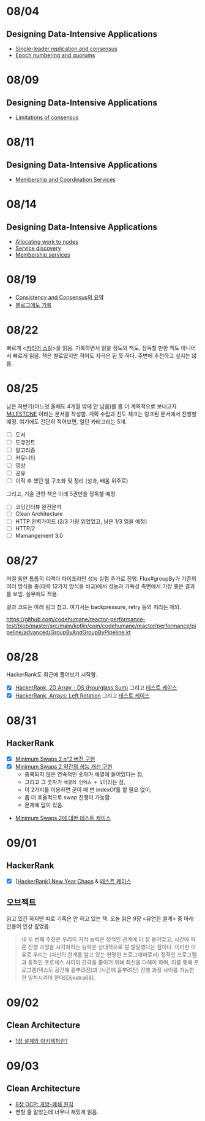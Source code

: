 # 08/04

## Designing Data-Intensive Applications

- [Single-leader replication and consensus](https://github.com/codehumane/what-i-learned/blob/master/book/ddia/Distributed-Data.md#single-leader-replication-and-consensus)
- [Epoch numbering and quorums](https://github.com/codehumane/what-i-learned/blob/master/book/ddia/Distributed-Data.md#epoch-numbering-and-quorums)

# 08/09

## Designing Data-Intensive Applications

- [Limitations of consensus](https://github.com/codehumane/what-i-learned/blob/master/book/ddia/Distributed-Data.md#limitations-of-consensus)

# 08/11

## Designing Data-Intensive Applications

- [Membership and Coordination Services](https://github.com/codehumane/what-i-learned/blob/master/book/ddia/Distributed-Data.md#membership-and-coordination-services)

# 08/14

## Designing Data-Intensive Applications

- [Allocating work to nodes](https://github.com/codehumane/what-i-learned/blob/master/book/ddia/Distributed-Data.md#allocating-work-to-nodes)
- [Service discovery](https://github.com/codehumane/what-i-learned/blob/master/book/ddia/Distributed-Data.md#service-discovery)
- [Membership services](https://github.com/codehumane/what-i-learned/blob/master/book/ddia/Distributed-Data.md#membership-services)

# 08/19

- [Consistency and Consensus의 요약](https://github.com/codehumane/what-i-learned/blob/master/book/ddia/Distributed-Data.md#summary-1)
- [블로그에도 기록](http://codehumane.github.io/2019/08/13/Consistency-and-Consensus/)

# 08/22

빠르게 <[커리어 스킬](http://www.yes24.com/Product/Goods/71829578)>을 읽음. 기록하면서 읽을 정도의 책도, 정독할 만한 책도 아니어서 빠르게 읽음. 책은 별로였지만 적어도 자극은 된 듯 하다. 주변에 추천하고 싶지는 않음.

# 08/25

남은 하반기(어느덧 올해도 4개월 밖에 안 남음)를 좀 더 계획적으로 보내고자 [MILESTONE](https://github.com/codehumane/milestone/blob/master/MILESTONE.md) 이라는 문서를 작성함. 계획 수립과 진도 체크는 링크된 문서에서 진행할 예정. 여기에도 간단히 적어보면, 일단 카테고리는 5개.

- [ ] 도서
- [ ] 도큐먼트
- [ ] 알고리즘
- [ ] 커뮤니티
- [ ] 영상
- [ ] 공유
- [ ] 이직 후 했던 일 구조화 및 정리 (성과, 배움 위주로)

그리고, 기술 관련 책은 아래 5권만을 정독할 예정.

- [ ] 코딩인터뷰 완전분석
- [ ] Clean Architecture
- [ ] HTTP 완벽가이드 (2/3 가량 읽었었고, 남은 1/3 읽을 예정)
- [ ] HTTP/2
- [ ] Mamangement 3.0

# 08/27

며칠 동안 틈틈히 리액터 파이프라인 성능 실험 추가로 진행. Flux#groupBy가 기존의 여러 방식들 중(대략 12가지 방식을 비교)에서 성능과 가독성 측면에서 가장 좋은 결과를 보임. 실무에도 적용.

결과 코드는 아래 링크 참고. 여기서는 backpressure, retry 등의 처리는 제외.

https://github.com/codehumane/reactor-performance-test/blob/master/src/main/kotlin/com/codehumane/reactor/performance/pipeline/advanced/GroupByAndGroupByPipeline.kt

# 08/28

HackerRank도 최근에 풀어보기 시작함.

- [x] [HackerRank, 2D Array - DS (Hourglass Sum)](https://github.com/codehumane/algorithm/blob/master/src/main/kotlin/hackerrank/HourglassSum.kt) 그리고 [테스트 케이스](https://github.com/codehumane/algorithm/blob/master/src/test/kotlin/hackerrank/HourglassSumTest.kt)
- [x] [HackerRank, Arrays: Left Rotation](https://github.com/codehumane/algorithm/blob/master/src/main/kotlin/hackerrank/LeftRotation.kt) 그리고 [테스트 케이스](https://github.com/codehumane/algorithm/blob/master/src/test/kotlin/hackerrank/LeftRotationTest.kt)

# 08/31

## HackerRank

- [x] [Minimum Swaps 2 n^2 버전 구현](https://github.com/codehumane/algorithm/blob/106c4c1e1135f166bcb8bb79c03823bd17bdb5e5/src/main/kotlin/hackerrank/MinimumSwaps2.kt)
- [x] [Minimum Swaps 2 약간의 성능 개선 구현](https://github.com/codehumane/algorithm/blob/master/src/main/kotlin/hackerrank/MinimumSwaps2.kt)
    - 중복되지 않은 연속적인 숫자가 배열에 들어있다는 점,
    - 그리고 그 숫자가 `배열의 인덱스 + 1`이라는 점,
    - 이 2가지를 이용하면 굳이 매 번 indexOf를 할 필요 없이,
    - 좀 더 효율적으로 swap 진행이 가능함.
    - 문제에 답이 있음.
- [Minimum Swaps 2에 대한 테스트 케이스](https://github.com/codehumane/algorithm/blob/master/src/test/kotlin/hackerrank/MinimumSwaps2KtTest.kt)

# 09/01

## HackerRank

- [x] [[HackerRank] New Year Chaos](https://github.com/codehumane/algorithm/blob/master/src/main/kotlin/hackerrank/NewYearChaos.kt) & [테스트 케이스](https://github.com/codehumane/algorithm/blob/master/src/test/kotlin/hackerrank/NewYearChaosKtTest.kt)

## 오브젝트

읽고 있긴 하지만 따로 기록은 안 하고 있는 책. 오늘 읽은 9장 <유연한 설계> 중 아래 인용이 인상 깊었음.

> 내 두 번째 주장은 우리의 지적 능력은 정적인 관계에 더 잘 들어맞고, 시간에 따른 진행 과정을 시각화하는 능력은 상대적으로 덜 발달했다는 점이다. 이러한 이유로 우리는 (자신의 한계를 알고 있는 현명한 프로그래머로서) 정적인 프로그램과 동적인 프로세스 사이의 간극을 줄이기 위해 최선을 다해야 하며, 이를 통해 프로그램(텍스트 공간에 흩뿌려진)과 (시간에 흩뿌려진) 진행 과정 사이를 가능한 한 일치시켜야 한다[Dijkstra68].

# 09/02

## Clean Architecture

- [1장 설계와 아키텍처란?](https://github.com/codehumane/what-i-learned/tree/master/book/clean-architecture#1%EC%9E%A5-%EC%84%A4%EA%B3%84%EC%99%80-%EC%95%84%ED%82%A4%ED%85%8D%EC%B2%98%EB%9E%80)

# 09/03

## Clean Architecture

- [8장 OCP: 개방-폐쇄 원칙](https://github.com/codehumane/what-i-learned/tree/master/book/clean-architecture#8%EC%9E%A5-ocp-%EA%B0%9C%EB%B0%A9-%ED%8F%90%EC%87%84-%EC%9B%90%EC%B9%99)
- 뻔할 줄 알았는데 너무나 재밌게 읽음.
